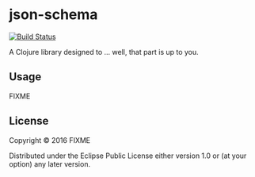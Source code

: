 # json-schema

[![Build Status](https://travis-ci.org/niquola/json-schema.clj.svg?branch=master)](https://travis-ci.org/niquola/json-schema.clj)

A Clojure library designed to ... well, that part is up to you.

## Usage

FIXME

## License

Copyright © 2016 FIXME

Distributed under the Eclipse Public License either version 1.0 or (at
your option) any later version.
